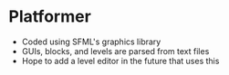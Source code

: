 # Platformer
* Coded using SFML's graphics library
* GUIs, blocks, and levels are parsed from text files
* Hope to add a level editor in the future that uses this 
